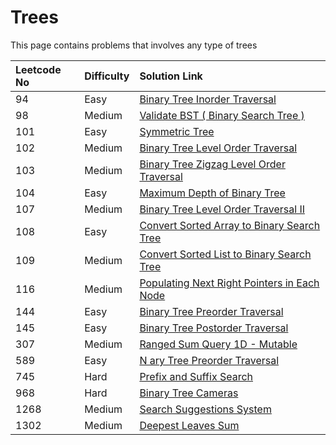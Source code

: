 # Trees

This page contains problems that involves any type of trees

| Leetcode No | Difficulty | Solution Link |
| :--- | :--- | :--- |
| 94 | Easy | [Binary Tree Inorder Traversal](leetcode-easy/leetcode-94-binary-tree-inorder-traversal.md) |
| 98 | Medium | [Validate BST \( Binary Search Tree \)](leetcode-medium/leetcode-98-validate-binary-search-tree.md) |
| 101 | Easy | [Symmetric Tree](leetcode-easy/leetcode-101-symmetric-tree.md) |
| 102 | Medium | [Binary Tree Level Order Traversal](leetcode-medium/leetcode-102-binary-tree-level-order-traversal.md) |
| 103 | Medium | [Binary Tree Zigzag Level Order Traversal](leetcode-medium/leetcode-103-binary-tree-zigzag-level-order-traversal.md) |
| 104 | Easy | [Maximum Depth of Binary Tree](leetcode-easy/leetcode-104-maximum-depth-of-binary-tree.md) |
| 107 | Medium | [Binary Tree Level Order Traversal II](leetcode-medium/leetcode-107-binary-tree-level-order-traversal-ii.md) |
| 108 | Easy | [Convert Sorted Array to Binary Search Tree](leetcode-easy/leetcode-108-convert-sorted-array-to-binary-search-tree.md) |
| 109 | Medium | [Convert Sorted List to Binary Search Tree](leetcode-medium/leetcode-109-convert-sorted-list-to-binary-search-tree.md) |
| 116 | Medium | [Populating Next Right Pointers in Each Node](leetcode-medium/leetcode-116-populating-next-right-pointers-in-each-node.md) |
| 144 | Easy | [Binary Tree Preorder Traversal](leetcode-easy/leetcode-144-binary-tree-preorder-traversal.md) |
| 145 | Easy | [Binary Tree Postorder Traversal](leetcode-easy/leetcode-145-binary-tree-postorder-traversal.md) |
| 307 | Medium | [Ranged Sum Query 1D - Mutable](leetcode-medium/leetcode-307-range-sum-query-mutable.md) |
| 589 | Easy | [N ary Tree Preorder Traversal](leetcode-easy/leetcode-589-n-ary-tree-preorder-traversal.md) |
| 745 | Hard | [Prefix and Suffix Search](leetcode-hard/leetcode-745-prefix-and-suffix-search.md) |
| 968 | Hard | [Binary Tree Cameras](leetcode-hard/leetcode-968-binary-tree-cameras.md) |
| 1268 | Medium | [Search Suggestions System](leetcode-medium/leetcode-1268-search-suggestions-system.md) |
| 1302 | Medium | [Deepest Leaves Sum](leetcode-medium/leetcode-1302-deepest-leaves-sum.md) |



